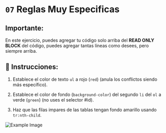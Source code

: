 # `07` Reglas Muy Especificas

## **Importante:**

En este ejercicio, puedes agregar tu código solo arriba del **READ ONLY BLOCK** del código, puedes agregar tantas líneas como desees, pero siempre arriba.

## 📝 Instrucciones:

1. Establece el color de texto `ul` a rojo (`red`) (anula los conflictos siendo más específico).

2. Establece el color de fondo (`background-color`) del segundo `li` del `ol` a verde (`green`) (no uses el selector #id).

3. Haz que las filas impares de las tablas tengan fondo amarillo usando `tr:nth-child`.


![Example Image](../../.learn/assets/07-1.png?raw=true)



